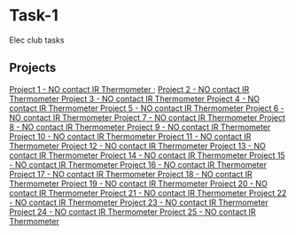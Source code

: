 # Task-1
Elec club tasks

## Projects
[ Project 1 - NO contact IR Thermometer ](https://github.com/KJSashank/Task-1/tree/master/Project-1);
[ Project 2 - NO contact IR Thermometer ]()
[ Project 3 - NO contact IR Thermometer ]()
[ Project 4 - NO contact IR Thermometer ]()
[ Project 5 - NO contact IR Thermometer ]()
[ Project 6 - NO contact IR Thermometer ]()
[ Project 7 - NO contact IR Thermometer ]()
[ Project 8 - NO contact IR Thermometer ]()
[ Project 9 - NO contact IR Thermometer ]()
[ Project 10 - NO contact IR Thermometer ]()
[ Project 11 - NO contact IR Thermometer ]()
[ Project 12 - NO contact IR Thermometer ]()
[ Project 13 - NO contact IR Thermometer ]()
[ Project 14 - NO contact IR Thermometer ]()
[ Project 15 - NO contact IR Thermometer ]()
[ Project 16 - NO contact IR Thermometer ]()
[ Project 17 - NO contact IR Thermometer ]()
[ Project 18 - NO contact IR Thermometer ]()
[ Project 19 - NO contact IR Thermometer ]()
[ Project 20 - NO contact IR Thermometer ]()
[ Project 21 - NO contact IR Thermometer ]()
[ Project 22 - NO contact IR Thermometer ]()
[ Project 23 - NO contact IR Thermometer ]()
[ Project 24 - NO contact IR Thermometer ]()
[ Project 25 - NO contact IR Thermometer ]()
